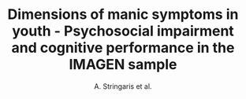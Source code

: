 ---
author: A. Stringaris et al.
title: Dimensions of manic symptoms in youth - Psychosocial impairment and cognitive performance in the IMAGEN sample
journal: Journal of Child Psychology and Psychiatry and Allied Disciplines
year: 2014
type: article
doi: 10.1111/jcpp.12255
---